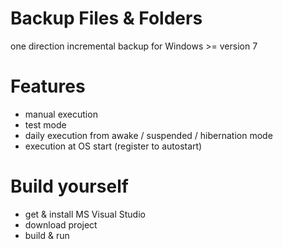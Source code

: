 # Backup Files & Folders
one direction incremental backup for Windows >= version 7 

# Features
* manual execution
* test mode
* daily execution from awake / suspended / hibernation mode
* execution at OS start (register to autostart)

# Build yourself
* get & install MS Visual Studio
* download project
* build & run

